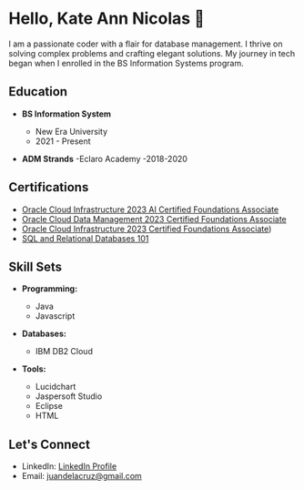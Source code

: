 # Hello, Kate Ann Nicolas 👋

I am a passionate coder with a flair for database management. I thrive on solving complex problems and crafting elegant solutions. My journey in tech began when I enrolled in the BS Information Systems program.

## Education

- **BS Information System**
  - New Era University
  - 2021 - Present

- **ADM Strands**
  -Eclaro Academy
  -2018-2020

## Certifications

- [Oracle Cloud Infrastructure 2023 AI Certified Foundations Associate](https://catalog-education.oracle.com/pls/certview/sharebadge?id=522B9EDDB580DC922C6B4B9E868C39B087A70C7B184CBA4FE76B397213CB110B)
- [Oracle Cloud Data Management 2023 Certified Foundations Associate](https://catalog-education.oracle.com/pls/certview/sharebadge?id=07E1D1BEEB8745B5DE49FA3435612934C6C6341388A45EB87F082EDFE6A0F0B2)
- [Oracle Cloud Infrastructure 2023 Certified Foundations Associate](https://catalog-education.oracle.com/pls/certview/sharebadge?id=0120A52836CC68810F57BA6D74E5B04C87C4A5EF46D7DDE7113B414C85F8302A))
- [SQL and Relational Databases 101](Certification_Link_4)

## Skill Sets

- **Programming:**
  - Java
  - Javascript

- **Databases:**
  - IBM DB2 Cloud

- **Tools:**
  - Lucidchart
  - Jaspersoft Studio
  - Eclipse
  - HTML

## Let's Connect

- LinkedIn: [LinkedIn Profile](LinkedIn_Profile_Link)
- Email: juandelacruz@gmail.com
